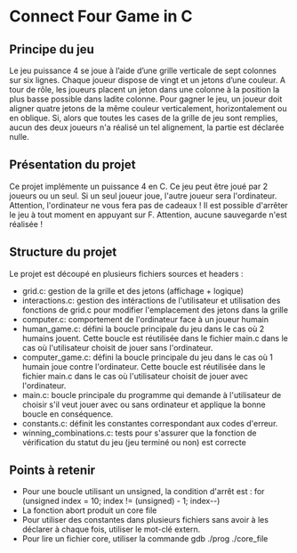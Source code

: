 # Connect Four Game in C
## Principe du jeu
Le jeu puissance 4 se joue à l’aide d’une grille verticale de sept colonnes sur six lignes. Chaque joueur dispose de vingt et un jetons d’une couleur. A tour de rôle, les joueurs placent un jeton dans une colonne à la position la plus basse possible dans ladite colonne. Pour gagner le jeu, un joueur doit aligner quatre jetons de la même couleur verticalement, horizontalement ou en oblique. Si, alors que toutes les cases de la grille de jeu sont remplies, aucun des deux joueurs n'a réalisé un tel alignement, la partie est déclarée nulle.

## Présentation du projet
Ce projet implémente un puissance 4 en C. Ce jeu peut être joué par 2 joueurs ou un seul. Si un seul joueur joue, l'autre joueur sera l'ordinateur. Attention, l'ordinateur ne vous fera pas de cadeaux ! Il est possible d'arrêter le jeu à tout moment en appuyant sur F. Attention, aucune sauvegarde n'est réalisée !

## Structure du projet
Le projet est découpé en plusieurs fichiers sources et headers :
<ul>
<li>grid.c: gestion de la grille et des jetons (affichage + logique)</li>
<li>interactions.c: gestion des intéractions de l'utilisateur et utilisation des fonctions de grid.c pour modifier l'emplacement des jetons dans la grille</li>
<li>computer.c: comportement de l'ordinateur face à un joueur humain</li>
<li>human_game.c: défini la boucle principale du jeu dans le cas où 2 humains jouent. Cette boucle est réutilisée dans le fichier main.c dans le cas où l'utilisateur choisit de jouer sans l'ordinateur.</li>
<li>computer_game.c: défini la boucle principale du jeu dans le cas où 1 humain joue contre l'ordinateur. Cette boucle est réutilisée dans le fichier main.c dans le cas où l'utilisateur choisit de jouer avec l'ordinateur.</li>
<li>main.c: boucle principale du programme qui demande à l'utilisateur de choisir s'il veut jouer avec ou sans ordinateur et applique la bonne boucle en conséquence.</li>
<li>constants.c: définit les constantes correspondant aux codes d'erreur.</li>
<li>winning_combinations.c: tests pour s'assurer que la fonction de vérification du statut du jeu (jeu terminé ou non) est correcte</li>
</ul>

## Points à retenir
<ul>
<li>Pour une boucle utilisant un unsigned, la condition d'arrêt est :
for (unsigned index = 10; index != (unsigned) - 1; index--)
</li>
<li>La fonction abort produit un core file</li>
<li>Pour utiliser des constantes dans plusieurs fichiers sans avoir à les déclarer à chaque fois, utiliser le mot-clé extern.</li>
<li>Pour lire un fichier core, utiliser la commande gdb ./prog ./core_file</li>
</ul>